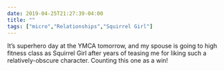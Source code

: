 ```yaml
---
date: 2019-04-25T21:27:39-04:00
title: ""
tags: ["micro","Relationships","Squirrel Girl"]
---
```

It’s superhero day at the YMCA tomorrow, and my spouse is going to high fitness class as Squirrel Girl after years of teasing me for liking such a relatively-obscure character. Counting this one as a win!
